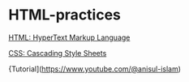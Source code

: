 # HTML-practices

[HTML: HyperText Markup Language](https://developer.mozilla.org/en-US/docs/Web/HTML)

[CSS: Cascading Style Sheets](https://developer.mozilla.org/en-US/docs/Web/CSS)

{Tutorial](https://www.youtube.com/@anisul-islam)
